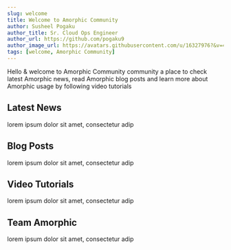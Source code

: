 ```yaml
---
slug: welcome
title: Welcome to Amorphic Community
author: Susheel Pogaku
author_title: Sr. Cloud Ops Engineer
author_url: https://github.com/pogaku9
author_image_url: https://avatars.githubusercontent.com/u/16327976?&v=4
tags: [welcome, Amorphic Community]
---
```


Hello & welcome to Amorphic Community community a place to check latest Amorphic news,
read Amorphic blog posts and learn more about Amorphic usage by following video tutorials

<!-- truncate -->

## Latest News
lorem ipsum dolor sit amet, consectetur adip

## Blog Posts
lorem ipsum dolor sit amet, consectetur adip

## Video Tutorials
lorem ipsum dolor sit amet, consectetur adip

## Team Amorphic
lorem ipsum dolor sit amet, consectetur adip
